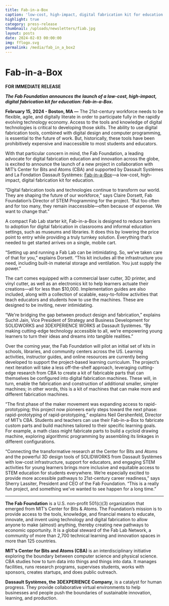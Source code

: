 ```yaml
---
title: Fab-in-a-Box 
caption: 'low-cost, high-impact, digital fabrication kit for education'
highlight: true
category: press-release
thumbnail: /uploads/newsletters/fiab.jpg
layout: posts
date: 2024-02-03 00:00:00
img: fflogo.svg
permalink: /media/fab_in_a_box2
---
```


#  Fab-in-a-Box

**FOR IMMEDIATE RELEASE**

**_The Fab Foundation announces the launch of a low-cost, high-impact, digital fabrication kit for education: Fab-in-a-Box._**

**February 15, 2024 - Boston, MA —** The 21st-century workforce needs to be flexible, agile, and digitally literate in order to participate fully in the rapidly evolving technology economy. Access to the tools and knowledge of digital technologies is critical to developing those skills. The ability to use digital fabrication tools, combined with digital design and computer programming, is essential to the future of work. But, historically, these tools have been prohibitively expensive and inaccessible to most students and educators.

With that particular concern in mind, the Fab Foundation, a leading advocate for digital fabrication education and innovation across the globe, is excited to announce the launch of a new project in collaboration with MIT’s Center for Bits and Atoms (CBA) and supported by Dassault Systèmes and La Fondation Dassault Systèmes: [Fab-in-a-Box](https://pub.fabcloud.io/project/fab-in-a-box/)—a low-cost, high-impact, digital fabrication kit for education.

“Digital fabrication tools and technologies continue to transform our world. They are shaping the future of our workforce,” says Claire Dorsett, Fab Foundation’s Director of STEM Programming for the project. “But too often and for too many, they remain inaccessible—often because of expense. We want to change that.”

A compact Fab Lab starter kit, Fab-in-a-Box is designed to reduce barriers to adoption for digital fabrication in classrooms and informal education settings, such as museums and libraries. It does this by lowering the price point to entry while providing a truly turnkey solution. Everything that’s needed to get started arrives on a single, mobile cart. 

“Setting up and running a Fab Lab can be intimidating. So, we’ve taken care of that for you,” explains Dorsett. “This kit includes all the infrastructure you need, including built-in material storage and ventilation. You just supply the power.”

The cart comes equipped with a commercial laser cutter, 3D printer, and vinyl cutter, as well as an electronics kit to help learners actuate their creations—all for less than $10,000. Implementation guides are also included, along with a collection of scalable, easy-to-follow activities that teach educators and students how to use the machines. These are designed to be inviting, never intimidating. 

“We're bridging the gap between product design and fabrication,” explains Suchit Jain, Vice President of Strategy and Business Development for SOLIDWORKS and 3DEXPERIENCE WORKS at Dassault Systèmes. “By making cutting-edge technology accessible to all, we’re empowering young learners to turn their ideas and dreams into tangible realities.”

Over the coming year, the Fab Foundation will pilot an initial set of kits in schools, libraries, and community centers across the US. Learning activities, instructor guides, and online resources are currently being developed to support the project-based learning curriculum. The project’s next iteration will take a less off-the-shelf approach, leveraging cutting-edge research from CBA to create a kit of fabricable parts that can themselves be configured into digital fabrication machines. These will, in turn, enable the fabrication and construction of additional smaller, simpler machines; in other words, this is a kit of machines that can make more and different fabrication machines. 

“The first phase of the maker movement was expanding access to rapid-prototyping; this project now pioneers early steps toward the next phase: rapid-prototyping of rapid-prototyping,” explains Neil Gershenfeld, Director of MIT’s CBA. Students and teachers can use their Fab-in-a-Box to fabricate custom parts and build machines tailored to their specific learning goals. For example, a math class might fabricate parts to build a cycloid drawing machine, exploring algorithmic programming by assembling its linkages in different configurations.

“Connecting the transformative research at the Center for Bits and Atoms and the powerful 3D design tools of SOLIDWORKS from Dassault Systèmes with low-cost infrastructure, support for educators, and engaging STEM activities for young learners brings more inclusive and equitable access to STEM education for students everywhere. We’re especially excited to provide more accessible pathways to 21st-century career readiness,” says Sherry Lassiter, President and CEO of the Fab Foundation. “This is a really fun project, and something we've wanted to see happen for a long time.” 


------

**The Fab Foundation** is a U.S. non-profit 501(c)(3) organization that emerged from MIT’s Center for Bits & Atoms. The Foundation’s mission is to provide access to the tools, knowledge, and financial means to educate, innovate, and invent using technology and digital fabrication to allow anyone to make (almost) anything, thereby creating new pathways to economic opportunity. It is a global steward of the Fab Lab Network, a community of more than 2,700 technical learning and innovation spaces in more than 125 countries.

**MIT's Center for Bits and Atoms (CBA)** is an interdisciplinary initiative exploring the boundary between computer science and physical science. CBA studies how to turn data into things and things into data. It manages facilities, runs research programs, supervises students, works with sponsors, creates startups, and does public outreach.

**Dassault Systèmes, the 3DEXPERIENCE Company**, is a catalyst for human progress. They provide collaborative virtual environments to help businesses and people push the boundaries of sustainable innovation, learning, and production.

